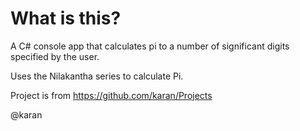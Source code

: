 # What is this?

A C# console app that calculates pi to a number of significant digits specified by the user.  

Uses the Nilakantha series to calculate Pi.

Project is from https://github.com/karan/Projects  

@karan
